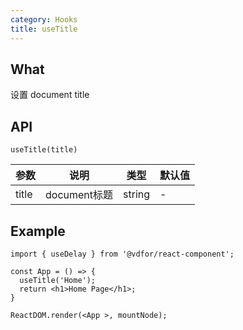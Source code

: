 ```yaml
---
category: Hooks
title: useTitle
---
```


## What

设置 document title

## API

`useTitle(title)`

| 参数 | 说明 | 类型 | 默认值 |
| --- | --- | --- | --- |
| title | document标题 | string | - |

## Example

```tsx
import { useDelay } from '@vdfor/react-component';

const App = () => {
  useTitle('Home');
  return <h1>Home Page</h1>;
}

ReactDOM.render(<App >, mountNode);
```
